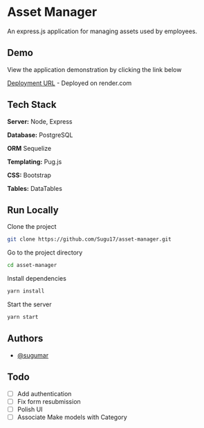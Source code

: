 
# Asset Manager

An express.js application for managing assets used by employees.


## Demo

View the application demonstration by clicking the link below

[Deployment URL](https://asset-management-application.onrender.com/) - Deployed on render.com

## Tech Stack


**Server:** Node, Express

**Database:** PostgreSQL

**ORM** Sequelize

**Templating:** Pug.js

**CSS:** Bootstrap

**Tables:** DataTables


## Run Locally

Clone the project

```bash
git clone https://github.com/Sugu17/asset-manager.git
```

Go to the project directory

```bash
cd asset-manager
```

Install dependencies

```bash
yarn install
```

Start the server

```bash
yarn start
```


## Authors

- [@sugumar](https://github.com/Sugu17)


## Todo
- [ ]  Add authentication
- [ ]  Fix form resubmission
- [ ]  Polish UI
- [ ]  Associate Make models with Category

